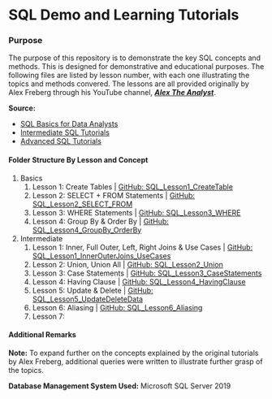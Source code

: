 # **SQL Demo and Learning Tutorials**
### Purpose
The purpose of this repository is to demonstrate the key SQL concepts and methods. This is designed for demonstrative and educational purposes. The following files are listed by lesson number, with each one illustrating the topics and methods convered. The lessons are all provided originally by Alex Freberg through his YouTube channel, [***Alex The Analyst***](https://www.youtube.com/c/AlexTheAnalyst "***Alex The Analyst***").

**Source:** 
- [SQL Basics for Data Analysts](https://www.youtube.com/playlist?list=PLUaB-1hjhk8GT6N5ne2qpf603sF26m2PW "SQL Basics for Data Analysts")
- [Intermediate SQL Tutorials](https://www.youtube.com/playlist?list=PLUaB-1hjhk8HTgPnBukmMq7QTe83ANirL)
- [Advanced SQL Tutorials](https://www.youtube.com/playlist?list=PLUaB-1hjhk8EBZNL4nx4Otoa5Wb--rEpU)

#### Folder Structure By Lesson and Concept
1. Basics
	1. Lesson 1: Create Tables | [GitHub: SQL_Lesson1_CreateTable](https://github.com/IncompleteCircle/SQLDemos/blob/main/Basics/SQL_Lesson1_CreateTable.sql)
	2. Lesson 2: SELECT + FROM Statements | [GitHub: SQL_Lesson2_SELECT_FROM](https://github.com/IncompleteCircle/SQLDemos/blob/main/Basics/SQL_Lesson2_SELECT_FROM.sql)
	3. Lesson 3: WHERE Statements | [GitHub: SQL_Lesson3_WHERE](https://github.com/IncompleteCircle/SQLDemos/blob/main/Basics/SQL_Lesson3_WHERE.sql)
	4. Lesson 4: Group By & Order By | [GitHub: SQL_Lesson4_GroupBy_OrderBy](https://github.com/IncompleteCircle/SQLDemos/blob/main/Basics/SQL_Lesson4_GroupBy_OrderBy.sql)
1. Intermediate
	1. Lesson 1: Inner, Full Outer, Left, Right Joins & Use Cases | [GitHub: SQL_Lesson1_InnerOuterJoins_UseCases](https://github.com/IncompleteCircle/SQLDemos/blob/main/Intermediate/SQL_Lesson1_InnerOuterJoins_UseCases.sql)
	2. Lesson 2: Union, Union All | [GitHub: SQL_Lesson2_Union](https://github.com/IncompleteCircle/SQLDemos/blob/main/Intermediate/SQL_Lesson2_Union.sql)
	3. Lesson 3: Case Statements | [GitHub: SQL_Lesson3_CaseStatements](https://github.com/IncompleteCircle/SQLDemos/blob/main/Intermediate/SQL_Lesson3_CaseStatements.sql)
	4. Lesson 4: Having Clause | [GitHub: SQL_Lesson4_HavingClause](https://github.com/IncompleteCircle/SQLDemos/blob/main/Intermediate/SQL_Lesson4_HavingClause.sql)
	5. Lesson 5: Update & Delete | [GitHub: SQL_Lesson5_UpdateDeleteData](https://github.com/IncompleteCircle/SQLDemos/blob/main/Intermediate/SQL_Lesson5_UpdateDeleteData.sql)
	6. Lesson 6: Aliasing | [GitHub: SQL_Lesson6_Aliasing](https://github.com/IncompleteCircle/SQLDemos/blob/main/Intermediate/SQL_Lesson6_Aliasing.sql)
	7. Lesson 7:


#### Additional Remarks
**Note:** To expand further on the concepts explained by the original tutorials by Alex Freberg, additional queries were written to illustrate further grasp of the topics.

**Database Management System Used:** Microsoft SQL Server 2019
